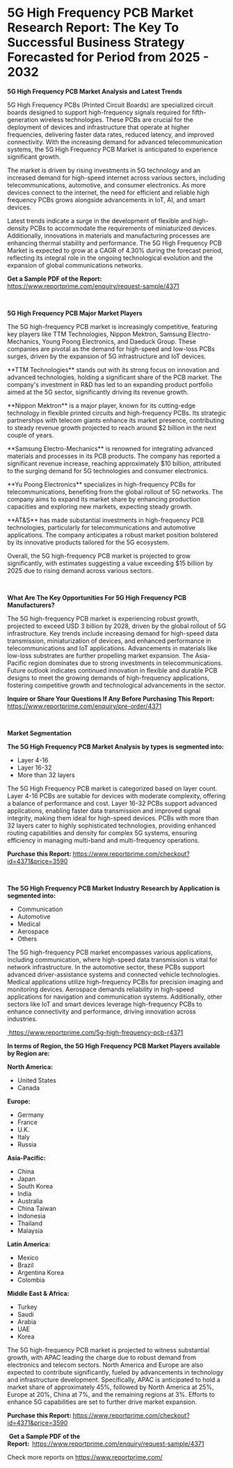<p><h1>5G High Frequency PCB Market Research Report: The Key To Successful Business Strategy Forecasted for Period from 2025 - 2032</h1></p><p><strong>5G High Frequency PCB Market Analysis and Latest Trends</strong></p>
<p><p>5G High Frequency PCBs (Printed Circuit Boards) are specialized circuit boards designed to support high-frequency signals required for fifth-generation wireless technologies. These PCBs are crucial for the deployment of devices and infrastructure that operate at higher frequencies, delivering faster data rates, reduced latency, and improved connectivity. With the increasing demand for advanced telecommunication systems, the 5G High Frequency PCB Market is anticipated to experience significant growth.</p><p>The market is driven by rising investments in 5G technology and an increased demand for high-speed internet across various sectors, including telecommunications, automotive, and consumer electronics. As more devices connect to the internet, the need for efficient and reliable high frequency PCBs grows alongside advancements in IoT, AI, and smart devices. </p><p>Latest trends indicate a surge in the development of flexible and high-density PCBs to accommodate the requirements of miniaturized devices. Additionally, innovations in materials and manufacturing processes are enhancing thermal stability and performance. The 5G High Frequency PCB Market is expected to grow at a CAGR of 4.30% during the forecast period, reflecting its integral role in the ongoing technological evolution and the expansion of global communications networks.</p></p>
<p><strong>Get a Sample PDF of the Report:&nbsp;</strong> <a href="https://www.reportprime.com/enquiry/request-sample/4371?utm_campaign=3083&utm_medium=2&utm_source=Github&utm_content=ia&utm_term=19032025&utm_id=5g-high-frequency-pcb">https://www.reportprime.com/enquiry/request-sample/4371</a></p>
<p>&nbsp;</p>
<p><strong>5G High Frequency PCB Major Market Players</strong></p>
<p><p>The 5G high-frequency PCB market is increasingly competitive, featuring key players like TTM Technologies, Nippon Mektron, Samsung Electro-Mechanics, Young Poong Electronics, and Daeduck Group. These companies are pivotal as the demand for high-speed and low-loss PCBs surges, driven by the expansion of 5G infrastructure and IoT devices.</p><p>**TTM Technologies** stands out with its strong focus on innovation and advanced technologies, holding a significant share of the PCB market. The company's investment in R&D has led to an expanding product portfolio aimed at the 5G sector, significantly driving its revenue growth.</p><p>**Nippon Mektron** is a major player, known for its cutting-edge technology in flexible printed circuits and high-frequency PCBs. Its strategic partnerships with telecom giants enhance its market presence, contributing to steady revenue growth projected to reach around $2 billion in the next couple of years.</p><p>**Samsung Electro-Mechanics** is renowned for integrating advanced materials and processes in its PCB products. The company has reported a significant revenue increase, reaching approximately $10 billion, attributed to the surging demand for 5G technologies and consumer electronics.</p><p>**Yu Poong Electronics** specializes in high-frequency PCBs for telecommunications, benefiting from the global rollout of 5G networks. The company aims to expand its market share by enhancing production capacities and exploring new markets, expecting steady growth.</p><p>**AT&S** has made substantial investments in high-frequency PCB technologies, particularly for telecommunications and automotive applications. The company anticipates a robust market position bolstered by its innovative products tailored for the 5G ecosystem.</p><p>Overall, the 5G high-frequency PCB market is projected to grow significantly, with estimates suggesting a value exceeding $15 billion by 2025 due to rising demand across various sectors.</p></p>
<p>&nbsp;</p>
<p><strong>What Are The Key Opportunities For 5G High Frequency PCB Manufacturers?</strong></p>
<p><p>The 5G high-frequency PCB market is experiencing robust growth, projected to exceed USD 3 billion by 2028, driven by the global rollout of 5G infrastructure. Key trends include increasing demand for high-speed data transmission, miniaturization of devices, and enhanced performance in telecommunications and IoT applications. Advancements in materials like low-loss substrates are further propelling market expansion. The Asia-Pacific region dominates due to strong investments in telecommunications. Future outlook indicates continued innovation in flexible and durable PCB designs to meet the growing demands of high-frequency applications, fostering competitive growth and technological advancements in the sector.</p></p>
<p><strong>Inquire or Share Your Questions If Any Before Purchasing This Report:</strong> <a href="https://www.reportprime.com/enquiry/pre-order/4371?utm_campaign=3083&utm_medium=2&utm_source=Github&utm_content=ia&utm_term=19032025&utm_id=5g-high-frequency-pcb">https://www.reportprime.com/enquiry/pre-order/4371</a></p>
<p>&nbsp;</p>
<p><strong>Market Segmentation</strong></p>
<p><strong>The 5G High Frequency PCB Market Analysis by types is segmented into:</strong></p>
<p><ul><li>Layer 4-16</li><li>Layer 16-32</li><li>More than 32 layers</li></ul></p>
<p><p>The 5G High Frequency PCB market is categorized based on layer count. Layer 4-16 PCBs are suitable for devices with moderate complexity, offering a balance of performance and cost. Layer 16-32 PCBs support advanced applications, enabling faster data transmission and improved signal integrity, making them ideal for high-speed devices. PCBs with more than 32 layers cater to highly sophisticated technologies, providing enhanced routing capabilities and density for complex 5G systems, ensuring efficiency in managing multi-band and multi-frequency operations.</p></p>
<p><strong>Purchase this Report:&nbsp;</strong><a href="https://www.reportprime.com/checkout?id=4371&price=3590&utm_campaign=3083&utm_medium=2&utm_source=Github&utm_content=ia&utm_term=19032025&utm_id=5g-high-frequency-pcb">https://www.reportprime.com/checkout?id=4371&price=3590</a></p>
<p>&nbsp;</p>
<p><strong>The 5G High Frequency PCB Market Industry Research by Application is segmented into:</strong></p>
<p><ul><li>Communication</li><li>Automotive</li><li>Medical</li><li>Aerospace</li><li>Others</li></ul></p>
<p><p>The 5G high-frequency PCB market encompasses various applications, including communication, where high-speed data transmission is vital for network infrastructure. In the automotive sector, these PCBs support advanced driver-assistance systems and connected vehicle technologies. Medical applications utilize high-frequency PCBs for precision imaging and monitoring devices. Aerospace demands reliability in high-speed applications for navigation and communication systems. Additionally, other sectors like IoT and smart devices leverage high-frequency PCBs to enhance connectivity and performance, driving innovation across industries.</p></p>
<p><a href="https://www.reportprime.com/5g-high-frequency-pcb-r4371?utm_campaign=3083&utm_medium=2&utm_source=Github&utm_content=ia&utm_term=19032025&utm_id=5g-high-frequency-pcb">&nbsp;https://www.reportprime.com/5g-high-frequency-pcb-r4371</a></p>
<p><strong>In terms of Region, the 5G High Frequency PCB Market Players available by Region are:</strong></p>
<p>
    <p> <strong> North America: </strong>
        <ul>
            <li>United States</li>
            <li>Canada</li>
        </ul>
        </p> 
    <p> <strong> Europe: </strong>
        <ul>
            <li>Germany</li>
            <li>France</li>
            <li>U.K.</li>
            <li>Italy</li>
            <li>Russia</li>
        </ul>
        </p> 
    <p> <strong> Asia-Pacific: </strong>
        <ul>
            <li>China</li>
            <li>Japan</li>
            <li>South Korea</li>
            <li>India</li>
            <li>Australia</li>
            <li>China Taiwan</li>
            <li>Indonesia</li>
            <li>Thailand</li>
            <li>Malaysia</li>
        </ul>
        </p> 
    <p> <strong> Latin America: </strong>
        <ul>
            <li>Mexico</li>
            <li>Brazil</li>
            <li>Argentina Korea</li>
            <li>Colombia</li>
        </ul>
        </p> 
    <p> <strong> Middle East & Africa: </strong>
        <ul>
            <li>Turkey</li>
            <li>Saudi</li>
            <li>Arabia</li>
            <li>UAE</li>
            <li>Korea</li>
        </ul>
    </p>
    </p>
<p><p>The 5G high-frequency PCB market is projected to witness substantial growth, with APAC leading the charge due to robust demand from electronics and telecom sectors. North America and Europe are also expected to contribute significantly, fueled by advancements in technology and infrastructure development. Specifically, APAC is anticipated to hold a market share of approximately 45%, followed by North America at 25%, Europe at 20%, China at 7%, and the remaining regions at 3%. Efforts to enhance 5G capabilities are set to further drive market expansion.</p></p>
<p><strong>Purchase this Report: </strong><a href="https://www.reportprime.com/checkout?id=4371&price=3590&utm_campaign=3083&utm_medium=2&utm_source=Github&utm_content=ia&utm_term=19032025&utm_id=5g-high-frequency-pcb">https://www.reportprime.com/checkout?id=4371&price=3590</a></p>
<p>&nbsp;<strong>Get a Sample PDF of the Report:&nbsp;&nbsp;</strong><a href="https://www.reportprime.com/enquiry/request-sample/4371?utm_campaign=3083&utm_medium=2&utm_source=Github&utm_content=ia&utm_term=19032025&utm_id=5g-high-frequency-pcb">https://www.reportprime.com/enquiry/request-sample/4371</a></p>
<p><strong></strong></p>
<p>Check more reports on <a href="https://www.reportprime.com/?utm_campaign=3083&utm_medium=2&utm_source=Github&utm_content=ia&utm_term=19032025&utm_id=5g-high-frequency-pcb">https://www.reportprime.com/</a></p>